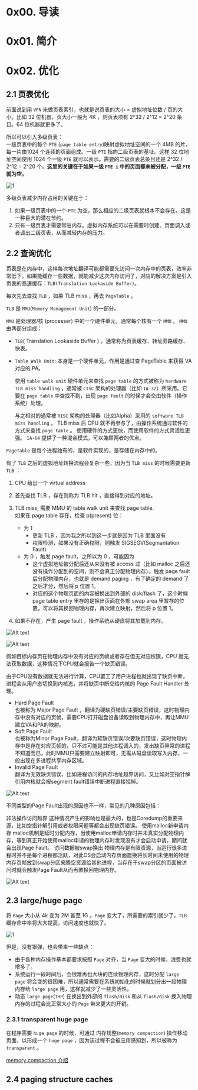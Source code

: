 # 0x00. 导读

# 0x01. 简介

# 0x02. 优化

## 2.1 页表优化

前面说到用 `VPN` 来做页表索引，也就是说页表的大小 = 虚拟地址位数 / 页的大小。比如 32 位机器，页大小一般为 4K ，则页表项有 2^32 / 2^12 = 2^20 条目。64 位机器就更多了。

所以可以引入多级页表：  
一级页表中的每个 `PTE` (`page table entry`)映射虚拟地址空间的一个 4MB 的片，每一片由1024 个连续的页面组成。一级 `PTE` 指向二级页表的基址。这样 32 位地址空间使用 1024 个一级 `PTE` 就可以表示。需要的二级页表总条目还是 2^32 / 2^12 = 2^20 个。**这里的关键在于如果一级 `PTE i` 中的页面都未被分配，一级 `PTE` 就为空。**

![1](../../pic/linux/memory/2level_page_table.png)

多级页表减少内存占用的关键在于：

1. 如果一级页表中的一个 `PTE` 为空，那么相应的二级页表就根本不会存在。这是一种巨大的潜在节约。
2. 只有一级页表才需要常驻内存。虚拟内存系统可以在需要时创建、页面调入或者调出二级页表，从而减轻内存的压力。

## 2.2 查询优化

页表是在内存中，这样每次地址翻译可能都需要先访问一次内存中的页表，效率非常低下。如果能缓存一些数据，就能减少这次内存访问了，对应的解决方案是引入页表的高速缓存：`TLB(Translation Lookaside Buffer)`。

每次先去查找 `TLB` ，如果 TLB miss ，再去 `PageTable` 。

`TLB` 是 `MMU`(`Memory Management Unit`) 的一部分。

`MMU` 是处理器/核 (processer) 中的一个硬件单元，通常每个核有一个 `MMU` 。 `MMU` 由两部分组成：
- `TLB`( Translation Lookaside Buffer ) ，通常称为页表缓存、转址旁路缓存、快表。
- `Table Walk Unit`: 本身是一个硬件单元，作用是通过查 PageTable 来获得 VA 对应的 PA。

    使用 `table walk unit` 硬件单元来查找 `page table` 的方式被称为 `hardware TLB miss handling` ，通常被 `CISC` 架构的处理器（比如 `IA-32`）所采用。它要在 `page table` 中查找不到，出现 `page fault` 的时候才会交由软件（操作系统）处理。

    与之相对的通常被 `RISC` 架构的处理器（比如Alpha）采用的 `software TLB miss handling` ， TLB miss 后 CPU 就不再参与了，由操作系统通过软件的方式来查找 `page table` 。
    使用硬件的方式更快，而使用软件的方式灵活性更强。 `IA-64` 提供了一种混合模式，可以兼顾两者的优点。

`PageTable` 是每个进程独有的，是软件实现的，是存储在内存中的。

有了 `TLB` 之后的虚拟地址转换流程会复杂一些，因为当 `TLB miss` 的时候需要更新 `TLB` ：

1. CPU 给出一个 virtual address

2. 首先查找 TLB ，存在则称为 TLB hit ，直接得到对应的地址。

3. TLB miss, 需要 MMU 的 table walk unit 来查找 page table.    
    如果在 page table 存在，检查 p(present) 位：
    - 为 1 
        - 更新 TLB ，因为我之所以到这一步就是因为 TLB 里面没有
        - 权限检测，如果没有正确权限，则触发 SIGSEGV(Segmantation Fault)
    - 为 0 ，触发 page fault，之所以为 0 ，可能因为
        - 这个虚拟地址被分配后还从来没有被 access 过（比如 malloc 之后还没有操作分配到的空间，则不会真正分配物理内存）。触发 page fault 后分配物理内存，也就是 demand paging ，有了确定的 demand 了之后才分，然后将 p 位置 1。
        - 对应的这个物理页面的内容被换出到外部的 disk/flash 了，这个时候 page table entry 里存的是换出页面在外部 swap area 里暂存的位置，可以将其换回物理内存，再次建立映射，然后将 p 位置 1。

4. 如果不存在，产生 page fault ，操作系统从硬盘将其加载到内存。

![Alt text](../../pic/linux/memory/page01.png)

![Alt text](../../pic/linux/memory/page01.png)

假如目标内存页在物理内存中没有对应的页帧或者存在但无对应权限，CPU 就无法获取数据，这种情况下CPU就会报告一个缺页错误。

由于CPU没有数据就无法进行计算，CPU罢工了用户进程也就出现了缺页中断，进程会从用户态切换到内核态，并将缺页中断交给内核的 Page Fault Handler 处理。

- Hard Page Fault  
也被称为 Major Page Fault ，翻译为硬缺页错误/主要缺页错误，这时物理内存中没有对应的页帧，需要CPU打开磁盘设备读取到物理内存中，再让MMU建立VA和PA的映射。
- Soft Page Fault  
也被称为Minor Page Fault，翻译为软缺页错误/次要缺页错误，这时物理内存中是存在对应页帧的，只不过可能是其他进程调入的，发出缺页异常的进程不知道而已，此时MMU只需要建立映射即可，无需从磁盘读取写入内存，一般出现在多进程共享内存区域。
- Invalid Page Fault  
翻译为无效缺页错误，比如进程访问的内存地址越界访问，又比如对空指针解引用内核就会报segment fault错误中断进程直接挂掉。

![Alt text](../../pic/linux/memory/page03.png)

不同类型的Page Fault出现的原因也不一样，常见的几种原因包括：

非法操作访问越界
这种情况产生的影响也是最大的，也是Coredump的重要来源，比如空指针解引用或者权限问题等都会出现缺页错误。
使用malloc新申请内存
malloc机制是延时分配内存，当使用malloc申请内存时并未真实分配物理内存，等到真正开始使用malloc申请的物理内存时发现没有才会启动申请，期间就会出现Page Fault。
访问数据被swap换出
物理内存是有限资源，当运行很多进程时并不是每个进程都活跃，对此OS会启动内存页面置换将长时间未使用的物理内存页帧放到swap分区来腾空资源给其他进程，当存在于swap分区的页面被访问时就会触发Page Fault从而再置换回物理内存。

![Alt text](../../pic/linux/memory/page04.png)

## 2.3 large/huge page

将 `Page` 大小从 4k 变为 2M 甚至 1G 。`Page` 变大了，所需要的索引就少了，`TLB` 缓存命中率将大大提高，访问速度也就快了。

![1](../../pic/linux/memory/HugePages.png)

但是，没有银弹，也会带来一些缺点：
- 由于各种内存操作基本都要求按照 `Page` 对齐，当 `Page` 变大的时候，浪费也就增多了。
- 系统运行一段时间后，会很难再也大块的连续物理内存，这时分配 `large page` 将会变的很困难，所以通常需要在系统初始化的时候就划分出一段物理内存给 `large page` 用，这样就减少了一些灵活性。
- 动态 `large page`(`THP`) 在换出到外部的 `flash/disk` 和从 `flash/disk` 换入物理内存的过程会比正常大小的 `Page` 带来更大的开销。

### 2.3.1 transparent huge page
在程序需要 `huge page` 的时候，可通过 内存规整(`memory compaction`) 操作移动页面，以形成一个 `huge page` ，因为该过程不会被应用感知到，所以被称为 `transparent` 。

[memory compaction 介绍](https://tinylab.org/lwn-368869/)

## 2.4 paging structure caches
